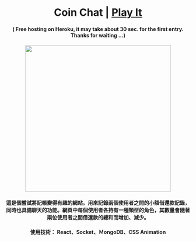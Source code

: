 <h1 align="center">
Coin Chat | <a href="http://coin-chat-demo.herokuapp.com/" target="_blank">Play It<a/>
</h1>

<h4 align="center">
( Free hosting on Heroku, it may take about 30 sec. for the first entry. Thanks for waiting ...)
<h4/>

<p align="center">
    <img src="./src/assets/coin-chat.gif" width="400px"/>
</p>

<h4 align="center">
這是個嘗試將記帳變得有趣的網站。用來記錄兩個使用者之間的小額借還款記錄，同時也具備聊天的功能。網頁中每個使用者各持有一種類型的角色，其數量會隨著兩位使用者之間借還款的總和而增加、減少。
<h4/>

<h4 align="center">
使用技術： React、Socket、ＭongoDB、CSS Animation
<h4/>
